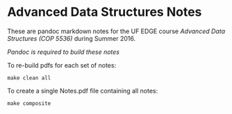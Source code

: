 Advanced Data Structures Notes
==============================

These are pandoc markdown notes for the UF EDGE course *Advanced Data Structures (COP 5536)* during Summer 2016.

*Pandoc is required to build these notes*

To re-build pdfs for each set of notes:

    make clean all

To create a single Notes.pdf file containing all notes:

    make composite

